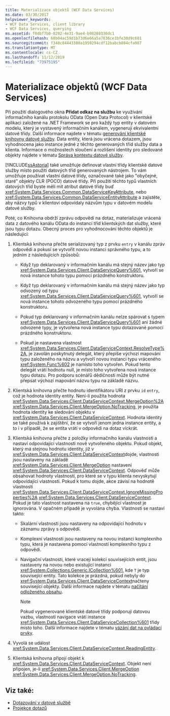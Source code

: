 ```yaml
---
title: Materializace objektů (WCF Data Services)
ms.date: 03/30/2017
helpviewer_keywords:
- WCF Data Services, client library
- WCF Data Services, querying
ms.assetid: f0dbf7b0-0292-4e31-9ae4-b98288336dc1
ms.openlocfilehash: 68b04ac59d1b73d6e66a5a7836ce1bfe30d9c681
ms.sourcegitcommit: f348c84443380a1959294cdf12babcb804cfa987
ms.translationtype: MT
ms.contentlocale: cs-CZ
ms.lasthandoff: 11/12/2019
ms.locfileid: "73975195"
---
```

# <a name="object-materialization-wcf-data-services"></a>Materializace objektů (WCF Data Services)

Při použití dialogového okna **Přidat odkaz na službu** ke využívání informačního kanálu protokolu OData (Open Data Protocol) v klientské aplikaci založené na .NET Framework se pro každý typ entity v datovém modelu, který je vystavený informačním kanálem, vygenerují ekvivalentní datové třídy. Další informace najdete v tématu [generování klientské knihovny datové služby](generating-the-data-service-client-library-wcf-data-services.md). Data entity, která jsou vrácena dotazem, jsou vyhodnocena jako instance jedné z těchto generovaných tříd služby data a klienta. Informace o možnostech sloučení a rozlišení identity pro sledované objekty najdete v tématu [Správa kontextu datové služby](managing-the-data-service-context-wcf-data-services.md).

[!INCLUDE[ssAstoria](../../../../includes/ssastoria-md.md)] také umožňuje definovat vlastní třídy klientské datové služby místo použití datových tříd generovaných nástrojem. To vám umožňuje používat vlastní datové třídy, označované také jako "obyčejné, staré" objekty CLR (POCO) datové třídy. Při použití těchto typů vlastních datových tříd byste měli mít atribut datové třídy buď <xref:System.Data.Services.Common.DataServiceKeyAttribute>, nebo <xref:System.Data.Services.Common.DataServiceEntityAttribute> a zajistěte, aby názvy typů v klientovi odpovídaly názvům typu v datovém modelu datové služby.

Poté, co Knihovna obdrží zprávu odpovědi na dotaz, materializuje vrácená data z datového kanálu OData do instancí tříd klientských dat služby, které jsou typu dotazu. Obecný proces pro vyhodnocování těchto objektů je následující:

1. Klientská knihovna přečte serializovaný typ z prvku `entry` v kanálu zpráv odpovědi a pokusí se vytvořit novou instanci správného typu, a to jedním z následujících způsobů:

    - Když typ deklarovaný v informačním kanálu má stejný název jako typ <xref:System.Data.Services.Client.DataServiceQuery%601>, vytvoří se nová instance tohoto typu pomocí prázdného konstruktoru.

    - Když typ deklarovaný v informačním kanálu má stejný název jako typ odvozený od typu <xref:System.Data.Services.Client.DataServiceQuery%601>, vytvoří se nová instance tohoto odvozeného typu pomocí prázdného konstruktoru.

    - Pokud typ deklarovaný v informačním kanálu nelze spárovat s typem <xref:System.Data.Services.Client.DataServiceQuery%601> ani žádné odvozené typy, je vytvořena nová instance typu dotazované pomocí prázdného konstruktoru.

    - Pokud je nastavena vlastnost <xref:System.Data.Services.Client.DataServiceContext.ResolveType%2A>, je zavolán poskytnutý delegát, který přepíše výchozí mapování typu založeného na názvu a vytvoří novou instanci typu vráceného <xref:System.Func%602> je namísto toho vytvořen. Pokud tento delegát vrátí hodnotu null, je místo toho vytvořena nová instance typu dotazu. Pro podporu scénářů dědičnosti může být nutné přepsat výchozí mapování názvu typu na základě názvu.

2. Klientská knihovna přečte hodnotu identifikátoru URI z prvku `id` `entry`, což je hodnota identity entity. Není-li použita hodnota <xref:System.Data.Services.Client.DataServiceContext.MergeOption%2A> <xref:System.Data.Services.Client.MergeOption.NoTracking>, je použita hodnota identity ke sledování objektu v <xref:System.Data.Services.Client.DataServiceContext>. Hodnota identity se také používá k zajištění, že se vytvoří jenom jedna instance entity, a to i v případě, že se entita vrátí v odpovědi na dotaz víckrát.

3. Klientská knihovna přečte z položky informačního kanálu vlastnosti a nastaví odpovídající vlastnosti nově vytvořeného objektu. Pokud objekt, který má stejnou hodnotu identity, již v <xref:System.Data.Services.Client.DataServiceContext>dojde, vlastnosti jsou nastaveny na základě <xref:System.Data.Services.Client.MergeOption> nastavení <xref:System.Data.Services.Client.DataServiceContext>. Odpověď může obsahovat hodnoty vlastností, pro které se v typu klienta nevyskytují odpovídající vlastnosti. Pokud k tomu dojde, akce závisí na hodnotě vlastnosti <xref:System.Data.Services.Client.DataServiceContext.IgnoreMissingProperties%2A> <xref:System.Data.Services.Client.DataServiceContext>. Pokud je tato vlastnost nastavena na `true`, chybějící vlastnost je ignorována. V opačném případě je vyvolána chyba. Vlastnosti se nastaví takto:

    - Skalární vlastnosti jsou nastaveny na odpovídající hodnotu v záznamu zprávy s odpovědí.

    - Komplexní vlastnosti jsou nastaveny na novou instanci komplexního typu, která je nastavena pomocí vlastností komplexního typu z odpovědi.

    - Navigační vlastnosti, které vracejí kolekci souvisejících entit, jsou nastaveny na novou nebo existující instanci <xref:System.Collections.Generic.ICollection%601>, kde `T` je typ související entity. Tato kolekce je prázdná, pokud nebyly do <xref:System.Data.Services.Client.DataServiceContext>načteny související objekty. Další informace najdete v tématu [načítání odloženého obsahu](loading-deferred-content-wcf-data-services.md).

      > [!NOTE]
      > Pokud vygenerované klientské datové třídy podporují datovou vazbu, vlastnosti navigace vrátí instance <xref:System.Data.Services.Client.DataServiceCollection%601> třídy místo toho. Další informace najdete v tématu [vázání dat na ovládací prvky](binding-data-to-controls-wcf-data-services.md).

4. Vyvolá se událost <xref:System.Data.Services.Client.DataServiceContext.ReadingEntity>.

5. Klientská knihovna připojí objekt k <xref:System.Data.Services.Client.DataServiceContext>. Objekt není připojen, je-li <xref:System.Data.Services.Client.MergeOption> <xref:System.Data.Services.Client.MergeOption.NoTracking>.

## <a name="see-also"></a>Viz také:

- [Dotazování v datové službě](querying-the-data-service-wcf-data-services.md)
- [Projekce dotazů](query-projections-wcf-data-services.md)
